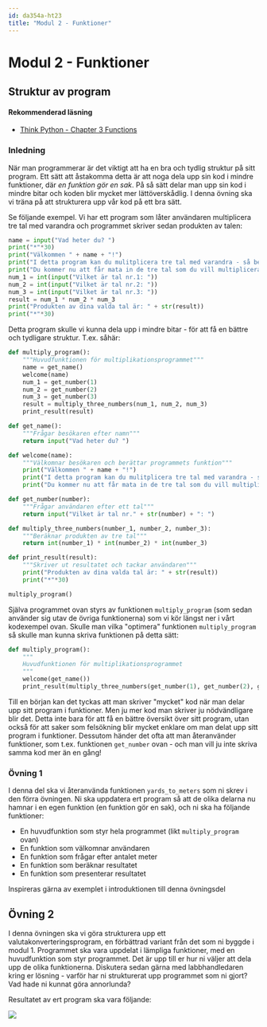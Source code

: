 ```yaml
---
id: da354a-ht23
title: "Modul 2 - Funktioner"
---
```


# Modul 2 - Funktioner

## Struktur av program

#### Rekommenderad läsning

- [Think Python - Chapter 3  Functions](http://greenteapress.com/thinkpython2/html/thinkpython2004.html)

### Inledning

När man programmerar är det viktigt att ha en bra och tydlig struktur på sitt program. Ett sätt att åstakomma detta är att noga dela upp sin kod i mindre funktioner, där _en funktion gör en sak_. På så sätt delar man upp sin kod i mindre bitar och koden blir mycket mer lättöverskådlig. I denna övning ska vi träna på att strukturera upp vår kod på ett bra sätt.

Se följande exempel. Vi har ett program som låter användaren multiplicera tre tal med varandra och programmet skriver sedan produkten av talen:

```python
name = input("Vad heter du? ")
print("*"*30)
print("Välkommen " + name + "!")
print("I detta program kan du mulitplicera tre tal med varandra - så beräknar vi produkten åt dig.")
print("Du kommer nu att får mata in de tre tal som du vill multiplicera med")
num_1 = int(input("Vilket är tal nr.1: "))
num_2 = int(input("Vilket är tal nr.2: "))
num_3 = int(input("Vilket är tal nr.3: "))
result = num_1 * num_2 * num_3
print("Produkten av dina valda tal är: " + str(result))
print("*"*30)
```

Detta program skulle vi kunna dela upp i mindre bitar - för att få en bättre och tydligare struktur. T.ex. såhär:

```python
def multiply_program():
    """Huvudfunktionen för multiplikationsprogrammet"""
    name = get_name()
    welcome(name)
    num_1 = get_number(1)
    num_2 = get_number(2)
    num_3 = get_number(3)
    result = multiply_three_numbers(num_1, num_2, num_3)
    print_result(result)

def get_name():
    """Frågar besökaren efter namn"""
    return input("Vad heter du? ")

def welcome(name):
    """Välkomnar besökaren och berättar programmets funktion"""
    print("Välkommen " + name + "!")
    print("I detta program kan du mulitplicera tre tal med varandra - så beräknar vi produkten åt dig.")
    print("Du kommer nu att får mata in de tre tal som du vill multiplicera med")

def get_number(number):
    """Frågar användaren efter ett tal"""
    return input("Vilket är tal nr." + str(number) + ": ")

def multiply_three_numbers(number_1, number_2, number_3):
    """Beräknar produkten av tre tal"""
    return int(number_1) * int(number_2) * int(number_3)

def print_result(result):
    """Skriver ut resultatet och tackar användaren"""
    print("Produkten av dina valda tal är: " + str(result))
    print("*"*30)

multiply_program()
```

Själva programmet ovan styrs av funktionen `multiply_program` (som sedan använder sig utav de övriga funktionerna) som vi kör längst ner i vårt kodexempel ovan. Skulle man vilka "optimera" funktionen `multiply_program` så skulle man kunna skriva funktionen på detta sätt:

```python
def multiply_program():
    """
    Huvudfunktionen för multiplikationsprogrammet
    """
    welcome(get_name())
    print_result(multiply_three_numbers(get_number(1), get_number(2), get_number(3)))
```

Till en början kan det tyckas att man skriver "mycket" kod när man delar upp sitt program i funktioner. Men ju mer kod man skriver ju nödvändligare blir det. Detta inte bara för att få en bättre översikt över sitt program, utan också för att saker som felsökning blir mycket enklare om man delat upp sitt program i funktioner. Dessutom händer det ofta att man återanvänder funktioner, som t.ex. funktionen `get_number` ovan - och man vill ju inte skriva samma kod mer än en gång!

### Övning 1

I denna del ska vi återanvända funktionen `yards_to_meters` som ni skrev i den förra övningen. Ni ska uppdatera ert program så att de olika delarna nu hamnar i en egen funktion (en funktion gör en sak), och ni ska ha följande funktioner:

* En huvudfunktion som styr hela programmet (likt `multiply_program` ovan)
* En funktion som välkomnar användaren
* En funktion som frågar efter antalet meter
* En funktion som beräknar resultatet
* En funktion som presenterar resultatet

Inspireras gärna av exemplet i introduktionen till denna övningsdel

## Övning 2

I denna övningen ska vi göra strukturera upp ett valutakonverteringsprogram, en förbättrad variant från det som ni byggde i modul 1. Programmet ska vara uppdelat i lämpliga funktioner, med en huvudfunktion som styr programmet. Det är upp till er hur ni väljer att dela upp de olika funktionerna. Diskutera sedan gärna med labbhandledaren kring er lösning - varför har ni strukturerat upp programmet som ni gjort? Vad hade ni kunnat göra annorlunda?

Resultatet av ert program ska vara följande:

![](../images/idle11.png)